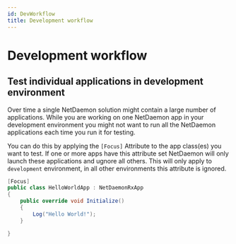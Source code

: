 ```yaml
---
id: DevWorkflow
title: Development workflow
---
```


# Development workflow

## Test individual applications in development environment

Over time a single NetDaemon solution might contain a large number of applications. While you are working on one NetDaemon app in your development environment you might not want to run all the NetDaemon applications each time you run it for testing.

You can do this by applying  the `[Focus]` Attribute to the app class(es) you want to test. If one or more apps have this attribute set NetDaemon will only launch these applications and ugnore all others. 
This will only apply to `development` environment, in all other environments this attribute is ignored.


```c#
[Focus]
public class HelloWorldApp : NetDaemonRxApp
{
    public override void Initialize()
    {
        Log("Hello World!");
    }

}
```